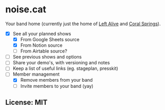 # noise.cat

Your band home (currently just the home of [Left Alive](https://www.leftalive.nl/) and [Coral Springs](https://www.coralsprings.nl/)).

- [x] See all your planned shows
  - [x] From Google Sheets source
  - [x] From Notion source
  - [ ] From Airtable source?
- [ ] See previous shows and options
- [ ] Share your demo's, with versioning and notes
- [ ] Keep a list of useful links (eg. stageplan, presskit)
- [ ] Member management
  - [x] Remove members from your band
  - [ ] Invite members to your band (yay)

## License: MIT
